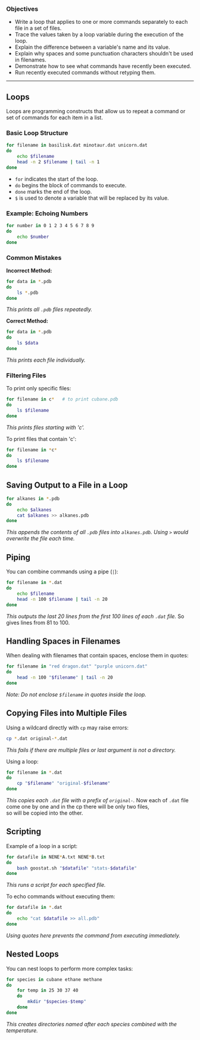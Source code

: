 ### Objectives
- Write a loop that applies to one or more commands separately to each file in a set of files.
- Trace the values taken by a loop variable during the execution of the loop.
- Explain the difference between a variable's name and its value.
- Explain why spaces and some punctuation characters shouldn't be used in filenames.
- Demonstrate how to see what commands have recently been executed.
- Run recently executed commands without retyping them.

---

## Loops

Loops are programming constructs that allow us to repeat a command or set of commands for each item in a list.

### Basic Loop Structure
```bash {frame="none"}
for filename in basilisk.dat minotaur.dat unicorn.dat
do
    echo $filename
    head -n 2 $filename | tail -n 1
done
```
- `for` indicates the start of the loop.
- `do` begins the block of commands to execute.
- `done` marks the end of the loop.
- `$` is used to denote a variable that will be replaced by its value.

### Example: Echoing Numbers
```bash {frame="none"}
for number in 0 1 2 3 4 5 6 7 8 9
do
    echo $number
done
```

### Common Mistakes
**Incorrect Method:**
```bash {frame="none"}
for data in *.pdb
do
    ls *.pdb
done
```
*This prints all `.pdb` files repeatedly.*

**Correct Method:**
```bash {frame="none"}
for data in *.pdb
do
    ls $data
done
```
*This prints each file individually.*

### Filtering Files
To print only specific files:
```bash {frame="none"}
for filename in c*   # to print cubane.pdb
do
    ls $filename
done
```
*This prints files starting with 'c'.*

To print files that contain 'c':
```bash {frame="none"}
for filename in *c*
do
    ls $filename
done
```

## Saving Output to a File in a Loop
```bash {frame="none"}
for alkanes in *.pdb
do
    echo $alkanes
    cat $alkanes >> alkanes.pdb
done
```
*This appends the contents of all `.pdb` files into `alkanes.pdb`. Using `>` would overwrite the file each time.*

## Piping
You can combine commands using a pipe (`|`):
```bash {frame="none"}
for filename in *.dat
do
    echo $filename
    head -n 100 $filename | tail -n 20
done
```
*This outputs the last 20 lines from the first 100 lines of each `.dat` file.* So gives lines from 81 to 100.

## Handling Spaces in Filenames
When dealing with filenames that contain spaces, enclose them in quotes:
```bash {frame="none"}
for filename in "red dragon.dat" "purple unicorn.dat"
do
    head -n 100 "$filename" | tail -n 20
done
```
*Note: Do not enclose `$filename` in quotes inside the loop.*

## Copying Files into Multiple Files
Using a wildcard directly with `cp` may raise errors:
```bash {frame="none"}
cp *.dat original-*.dat
```
*This fails if there are multiple files or last argument is not a directory.*

Using a loop:
```bash {frame="none"}
for filename in *.dat
do
    cp "$filename" "original-$filename"
done
```
*This copies each `.dat` file with a prefix of `original-`.*
Now each of `.dat` file come one by one and in the cp there will be only two files,   
so will be copied into the other.


## Scripting
Example of a loop in a script:
```bash {frame="none"}
for datafile in NENE*A.txt NENE*B.txt
do
    bash goostat.sh "$datafile" "stats-$datafile"
done
```
*This runs a script for each specified file.*

To echo commands without executing them:
```bash {frame="none"}
for datafile in *.dat
do
    echo "cat $datafile >> all.pdb"
done
```
*Using quotes here prevents the command from executing immediately.*

## Nested Loops
You can nest loops to perform more complex tasks:
```bash {frame="none"}
for species in cubane ethane methane
do
    for temp in 25 30 37 40
    do
        mkdir "$species-$temp"
    done
done
```
*This creates directories named after each species combined with the temperature.*
